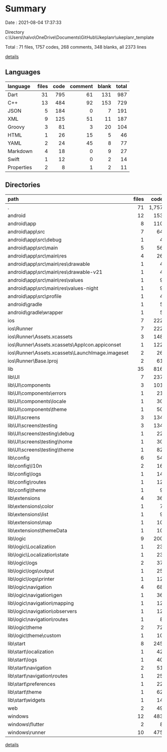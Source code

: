 # Summary

Date : 2021-08-04 17:37:33

Directory c:\Users\halvo\OneDrive\Documents\GitHub\Ukeplanr\ukeplanr_template

Total : 71 files,  1757 codes, 268 comments, 348 blanks, all 2373 lines

[details](details.md)

## Languages
| language | files | code | comment | blank | total |
| :--- | ---: | ---: | ---: | ---: | ---: |
| Dart | 31 | 795 | 61 | 131 | 987 |
| C++ | 13 | 484 | 92 | 153 | 729 |
| JSON | 5 | 184 | 0 | 7 | 191 |
| XML | 9 | 125 | 51 | 11 | 187 |
| Groovy | 3 | 81 | 3 | 20 | 104 |
| HTML | 1 | 26 | 15 | 5 | 46 |
| YAML | 2 | 24 | 45 | 8 | 77 |
| Markdown | 4 | 18 | 0 | 9 | 27 |
| Swift | 1 | 12 | 0 | 2 | 14 |
| Properties | 2 | 8 | 1 | 2 | 11 |

## Directories
| path | files | code | comment | blank | total |
| :--- | ---: | ---: | ---: | ---: | ---: |
| . | 71 | 1,757 | 268 | 348 | 2,373 |
| android | 12 | 153 | 53 | 31 | 237 |
| android\app | 8 | 110 | 52 | 20 | 182 |
| android\app\src | 7 | 64 | 49 | 9 | 122 |
| android\app\src\debug | 1 | 4 | 3 | 1 | 8 |
| android\app\src\main | 5 | 56 | 43 | 7 | 106 |
| android\app\src\main\res | 4 | 26 | 32 | 6 | 64 |
| android\app\src\main\res\drawable | 1 | 4 | 7 | 2 | 13 |
| android\app\src\main\res\drawable-v21 | 1 | 4 | 7 | 2 | 13 |
| android\app\src\main\res\values | 1 | 9 | 9 | 1 | 19 |
| android\app\src\main\res\values-night | 1 | 9 | 9 | 1 | 19 |
| android\app\src\profile | 1 | 4 | 3 | 1 | 8 |
| android\gradle | 1 | 5 | 1 | 1 | 7 |
| android\gradle\wrapper | 1 | 5 | 1 | 1 | 7 |
| ios | 7 | 222 | 2 | 9 | 233 |
| ios\Runner | 7 | 222 | 2 | 9 | 233 |
| ios\Runner\Assets.xcassets | 3 | 148 | 0 | 4 | 152 |
| ios\Runner\Assets.xcassets\AppIcon.appiconset | 1 | 122 | 0 | 1 | 123 |
| ios\Runner\Assets.xcassets\LaunchImage.imageset | 2 | 26 | 0 | 3 | 29 |
| ios\Runner\Base.lproj | 2 | 61 | 2 | 2 | 65 |
| lib | 35 | 816 | 61 | 135 | 1,012 |
| lib\UI | 7 | 237 | 7 | 29 | 273 |
| lib\UI\components | 3 | 101 | 0 | 12 | 113 |
| lib\UI\components\errors | 1 | 21 | 0 | 4 | 25 |
| lib\UI\components\locale | 1 | 30 | 0 | 4 | 34 |
| lib\UI\components\theme | 1 | 50 | 0 | 4 | 54 |
| lib\UI\screens | 3 | 134 | 7 | 17 | 158 |
| lib\UI\screens\testing | 3 | 134 | 7 | 17 | 158 |
| lib\UI\screens\testing\debug | 1 | 22 | 5 | 5 | 32 |
| lib\UI\screens\testing\home | 1 | 30 | 0 | 4 | 34 |
| lib\UI\screens\testing\theme | 1 | 82 | 2 | 8 | 92 |
| lib\config | 6 | 54 | 0 | 12 | 66 |
| lib\config\l10n | 2 | 16 | 0 | 4 | 20 |
| lib\config\logs | 1 | 14 | 0 | 3 | 17 |
| lib\config\routes | 1 | 12 | 0 | 3 | 15 |
| lib\config\theme | 1 | 9 | 0 | 2 | 11 |
| lib\extensions | 4 | 36 | 0 | 9 | 45 |
| lib\extensions\color | 1 | 7 | 0 | 2 | 9 |
| lib\extensions\list | 1 | 9 | 0 | 1 | 10 |
| lib\extensions\map | 1 | 10 | 0 | 3 | 13 |
| lib\extensions\themeData | 1 | 10 | 0 | 3 | 13 |
| lib\logic | 9 | 200 | 11 | 51 | 262 |
| lib\logic\Localization | 1 | 23 | 1 | 7 | 31 |
| lib\logic\Localization\state | 1 | 23 | 1 | 7 | 31 |
| lib\logic\logs | 2 | 37 | 2 | 11 | 50 |
| lib\logic\logs\output | 1 | 25 | 2 | 8 | 35 |
| lib\logic\logs\printer | 1 | 12 | 0 | 3 | 15 |
| lib\logic\navigation | 4 | 68 | 2 | 17 | 87 |
| lib\logic\navigation\gen | 1 | 36 | 1 | 4 | 41 |
| lib\logic\navigation\mapping | 1 | 12 | 0 | 3 | 15 |
| lib\logic\navigation\observers | 1 | 12 | 1 | 6 | 19 |
| lib\logic\navigation\routes | 1 | 8 | 0 | 4 | 12 |
| lib\logic\theme | 2 | 72 | 6 | 16 | 94 |
| lib\logic\theme\custom | 1 | 10 | 3 | 3 | 16 |
| lib\start | 8 | 245 | 19 | 27 | 291 |
| lib\start\localization | 1 | 42 | 0 | 5 | 47 |
| lib\start\logs | 1 | 40 | 2 | 3 | 45 |
| lib\start\navigation | 2 | 51 | 0 | 6 | 57 |
| lib\start\navigation\routes | 1 | 25 | 0 | 3 | 28 |
| lib\start\preferences | 1 | 22 | 2 | 3 | 27 |
| lib\start\theme | 1 | 62 | 15 | 5 | 82 |
| lib\start\widgets | 1 | 14 | 0 | 3 | 17 |
| web | 2 | 49 | 15 | 6 | 70 |
| windows | 12 | 483 | 92 | 152 | 727 |
| windows\flutter | 2 | 8 | 7 | 9 | 24 |
| windows\runner | 10 | 475 | 85 | 143 | 703 |

[details](details.md)